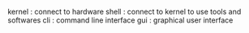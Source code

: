 kernel : connect to hardware
shell : connect to kernel to use tools and softwares
  cli : command line interface
  gui : graphical user interface 
